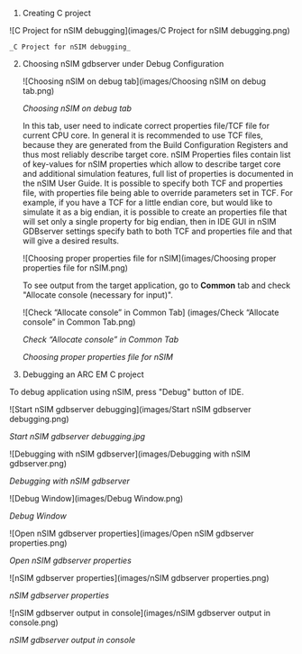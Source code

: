 1. Creating C project
    
  ![C Project for nSIM debugging](images/C Project for nSIM debugging.png)

    _C Project for nSIM debugging_
  
2. Choosing nSIM gdbserver under Debug Configuration
   
   ![Choosing nSIM on debug tab](images/Choosing nSIM on debug tab.png)
    
   _Choosing nSIM on debug tab_

   In this tab, user need to indicate correct properties file/TCF file for
   current CPU core. In general it is recommended to use TCF files, because
   they are generated from the Build Configuration Registers and thus most
   reliably describe target core. nSIM Properties files contain list of
   key-values for nSIM properties which allow to describe target core and
   additional simulation features, full list of properties is documented in the
   nSIM User Guide.  It is possible to specify both TCF and properties file,
   with properties file being able to override parameters set in TCF. For
   example, if you have a TCF for a little endian core, but would like to
   simulate it as a big endian, it is possible to create an properties file
   that will set only a single property for big endian, then in IDE GUI in nSIM
   GDBserver settings specify bath to both TCF and properties file and that
   will give a desired results.
   
   ![Choosing proper properties file for nSIM](images/Choosing proper properties file for nSIM.png)

    To see output from the target application, go to **Common** tab and check
    "Allocate console (necessary for input)".

    ![Check “Allocate console” in Common Tab]
    (images/Check “Allocate console” in Common Tab.png)

    _Check “Allocate console” in Common Tab_

   _Choosing proper properties file for nSIM_
3. Debugging an ARC EM C project

To debug application using nSIM, press "Debug" button of IDE.
    
   ![Start nSIM gdbserver debugging](images/Start nSIM gdbserver debugging.png)
    
   _Start nSIM gdbserver debugging.jpg_  
   
   ![Debugging with nSIM gdbserver](images/Debugging with nSIM gdbserver.png)
    
   _Debugging with nSIM gdbserver_

   ![Debug Window](images/Debug Window.png)
    
   _Debug Window_

   ![Open nSIM gdbserver properties](images/Open nSIM gdbserver properties.png)
     
   _Open nSIM gdbserver properties_

   ![nSIM gdbserver properties](images/nSIM gdbserver properties.png)
     
   _nSIM gdbserver properties_


   ![nSIM gdbserver output in console](images/nSIM gdbserver output in console.png)
     
   _nSIM gdbserver output in console_

